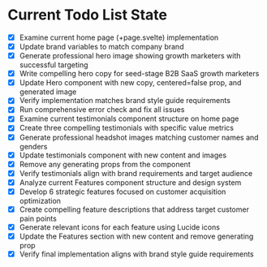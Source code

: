 <!-- DO NOT EDIT - Managed by todo_list tool -->
<!-- Updated: 2025-09-27T10:59:28.995Z -->

# Current Todo List State

- [x] Examine current home page (+page.svelte) implementation
- [x] Update brand variables to match company brand
- [x] Generate professional hero image showing growth marketers with successful targeting
- [x] Write compelling hero copy for seed-stage B2B SaaS growth marketers
- [x] Update Hero component with new copy, centered=false prop, and generated image
- [x] Verify implementation matches brand style guide requirements
- [x] Run comprehensive error check and fix all issues
- [x] Examine current testimonials component structure on home page
- [x] Create three compelling testimonials with specific value metrics
- [x] Generate professional headshot images matching customer names and genders
- [x] Update testimonials component with new content and images
- [x] Remove any generating props from the component
- [x] Verify testimonials align with brand requirements and target audience
- [x] Analyze current Features component structure and design system
- [x] Develop 6 strategic features focused on customer acquisition optimization
- [x] Create compelling feature descriptions that address target customer pain points
- [x] Generate relevant icons for each feature using Lucide icons
- [x] Update the Features section with new content and remove generating prop
- [x] Verify final implementation aligns with brand style guide requirements
